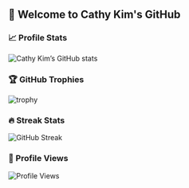 ## 👋 Welcome to Cathy Kim's GitHub

### 📈 Profile Stats
![Cathy Kim’s GitHub stats](https://github-readme-stats.vercel.app/api?username=cathy-kim&show_icons=true&count_private=true&hide_title=false&hide=prs&theme=radical)

### 🏆 GitHub Trophies
![trophy](https://github-profile-trophy.vercel.app/?username=cathy-kim&theme=radical&column=4)

### 🔥 Streak Stats
![GitHub Streak](https://streak-stats.demolab.com?user=cathy-kim&theme=radical&hide_border=true)

### 👀 Profile Views
![Profile Views](https://hits.seeyoufarm.com/api/count/incr/badge.svg?url=https%3A%2F%2Fgithub.com%2Fcathy-kim&count_bg=%2379C83D&title_bg=%23555555&icon=github.svg&icon_color=%23FFFFFF&title=visits&edge_flat=false)
